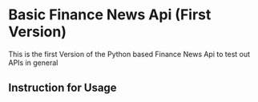 # Basic Finance News Api (First Version)

This is the first Version of the Python based Finance News Api to test out APIs in general 

## Instruction for Usage